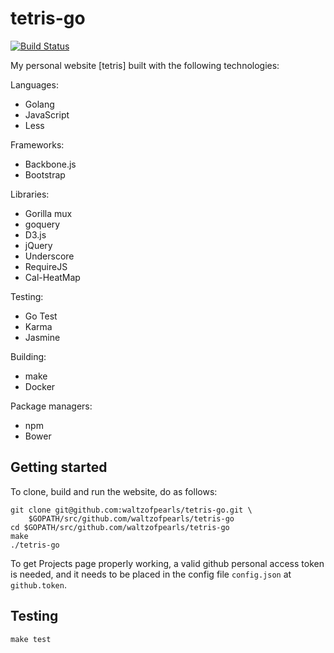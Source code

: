 # tetris-go

[![Build Status](https://travis-ci.org/waltzofpearls/tetris-go.svg?branch=master)](https://travis-ci.org/waltzofpearls/tetris-go)

My personal website [tetris] built with the following technologies:

Languages:

* Golang
* JavaScript
* Less

Frameworks:

* Backbone.js
* Bootstrap

Libraries:

* Gorilla mux
* goquery
* D3.js
* jQuery
* Underscore
* RequireJS
* Cal-HeatMap

Testing:

* Go Test
* Karma
* Jasmine

Building:

* make
* Docker

Package managers:

* npm
* Bower

## Getting started

To clone, build and run the website, do as follows:

```
git clone git@github.com:waltzofpearls/tetris-go.git \
    $GOPATH/src/github.com/waltzofpearls/tetris-go
cd $GOPATH/src/github.com/waltzofpearls/tetris-go
make
./tetris-go
```

To get Projects page properly working, a valid github personal access token
is needed, and it needs to be placed in the config file `config.json` at
`github.token`.

## Testing

```
make test
```

